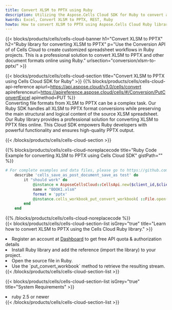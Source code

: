 ```yaml
---
title: Convert XLSM to PPTX using Ruby 
description: Utilizing the Aspose.Cells Cloud SDK for Ruby to convert a XLSM format file to a PPTX format file. 
kwords: Excel, Convert XLSM to PPTX, REST, Ruby
howto: How to convert XLSM to PPTX using Aspose.Cells Cloud Ruby library.
---
```



{{< blocks/products/cells/cells-cloud-banner h1="Convert XLSM to PPTX" h2="Ruby library for converting XLSM to PPTX" p="Use the Conversion API of of Cells Cloud to create customized spreadsheet workflows in Ruby projects. This is a professional solution to convert XLSM to PPTX and other document formats online using Ruby." urlsection="conversion/xlsm-to-pptx/" >}}

{{< blocks/products/cells/cells-cloud-section  title="Convert XLSM to PPTX using Cells Cloud SDK for Ruby" >}}
{{% blocks/products/cells/cells-cloud-api-reference  apiurl=https://api.aspose.cloud/v3.0/cells/convert  apireferenceurl=https://apireference.aspose.cloud/cells/#/Conversion/PutConvertExcel  apimethod=PUT %}}
<br/>
Converting file formats from XLSM to PPTX can be a complex task. Our Ruby SDK handles all XLSM to PPTX format conversions while preserving the main structural and logical content of the source XLSM spreadsheet. Our Ruby library provides a professional solution for converting XLSM to PPTX files online. This Cloud SDK empowers Ruby developers with powerful functionality and ensures high-quality PPTX output.

{{< /blocks/products/cells/cells-cloud-section >}}

{{% blocks/products/cells/cells-cloud-noreplacecode title="Ruby Code Example for converting XLSM to PPTX using Cells Cloud SDK" gistPath="" %}}
 
```ruby
# For complete examples and data files, please go to https://github.com/aspose-cells-cloud/aspose-cells-cloud-ruby/
    describe 'cells_save_as_post_document_save_as test' do
        it "should work" do
            @instance = AsposeCellsCloud::CellsApi.new($client_id,$client_secret,"v3.0","https://api.aspose.cloud/")
            name = "BOOK1.xlsm"
            format = 'pptx'
            @instance.cells_workbook_put_convert_workbook( ::File.open(File.expand_path("data/"+name),"r")  {|io| io.read(io.size) },{:format=>format})     
        end
    end
```
 
{{% /blocks/products/cells/cells-cloud-noreplacecode  %}}
<br/>
{{< blocks/products/cells/cells-cloud-section-list isGrey="true"  title="Learn how to convert XLSM to PPTX using the Cells Cloud Ruby library." >}}
<li>Register an account at <a href="https://dashboard.aspose.cloud/">Dashboard</a> to get free API quota & authorization details</li>
<li>Install Ruby library and add the reference (import the library) to your project.</li>
<li>Open the source file in Ruby.</li>
<li>Use the `put_convert_workbook` method to retrieve the resulting stream.</li>
{{< /blocks/products/cells/cells-cloud-section-list >}}

{{< blocks/products/cells/cells-cloud-section-list isGrey="true"  title="System Requirements" >}}
<li>ruby 2.5 or newer</li>
{{< /blocks/products/cells/cells-cloud-section-list >}}
